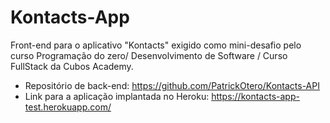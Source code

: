# Kontacts-App
Front-end para o aplicativo "Kontacts" exigido como mini-desafio pelo curso Programação do zero/ Desenvolvimento de Software / Curso FullStack da Cubos Academy.

- Repositório de back-end: https://github.com/PatrickOtero/Kontacts-API
- Link para a aplicação implantada no Heroku: https://kontacts-app-test.herokuapp.com/
